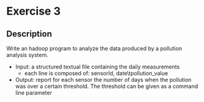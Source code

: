 # Exercise 3

## Description
Write an hadoop program to analyze the data produced by a pollution analysis system.

 - Input: a structured textual file containing the daily measurements
    - each line is composed of: sensorId, date\tpollution_value
 - Output: report for each sensor the number of days when the pollution
   was over a certain threshold. The threshold can be given as a command
   line parameter

